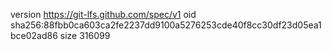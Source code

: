version https://git-lfs.github.com/spec/v1
oid sha256:88fbb0ca603ca2fe2237dd9100a5276253cde40f8cc30df23d05ea1bce02ad86
size 316099
